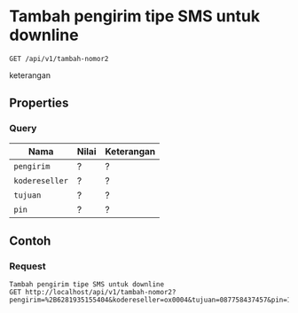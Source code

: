 # Tambah pengirim tipe SMS untuk downline
```http
GET /api/v1/tambah-nomor2
```
keterangan
## Properties
### Query
Nama  | Nilai | Keterangan
--- | --- | ---
<code>pengirim</code> | ? | ?
<code>kodereseller</code> | ? | ?
<code>tujuan</code> | ? | ?
<code>pin</code> | ? | ?

## Contoh

### Request
```http
Tambah pengirim tipe SMS untuk downline
GET http://localhost/api/v1/tambah-nomor2?pengirim=%2B6281935155404&kodereseller=ox0004&tujuan=087758437457&pin=1234
```
